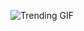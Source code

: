 ![Trending GIF](https://media4.giphy.com/media/v1.Y2lkPThiYjIxNzcyNWVlZnI2cGJkZ2p6bnptZWxpeTJya21iNDRocnRqaXNraTE5bm8wMyZlcD12MV9naWZzX3NlYXJjaCZjdD1n/MT5UUV1d4CXE2A37Dg/giphy.gif)
